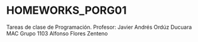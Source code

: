 # HOMEWORKS_PORG01
Tareas de clase de Programación.
Profesor: Javier Andrés Ordúz Ducuara
MAC Grupo 1103
Alfonso Flores Zenteno
